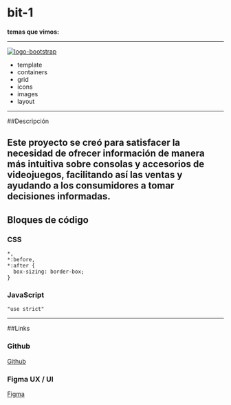 # bit-1


**temas que vimos:**


------------



[![logo-bootstrap](http://cdn.raiolanetworks.com/blog/wp-content/uploads/portada-3.jpg "logo-bootstrap")](http://cdn.raiolanetworks.com/blog/wp-content/uploads/portada-3.jpg "logo-bootstrap")

- template
- containers
- grid
- icons
- images
- layout

------------
##Descripción

Este proyecto se creó para satisfacer la necesidad de ofrecer información de manera más intuitiva sobre consolas y accesorios de videojuegos, facilitando así las ventas y ayudando a los consumidores a tomar decisiones informadas.
------------
## Bloques de código

### CSS

```
*,
*:before,
*:after {
  box-sizing: border-box;
}
```
### JavaScript
```
"use strict"
```
------------
##Links

### Github

[Github](https://github.com/Nojhze4)

### Figma UX / UI

[Figma](https://www.figma.com/design/QmnMcOOKTARHD3LPQhDUph/princegaming?node-id=1-2&m=dev&t=vrwYBeq9xNlGjOHf-1)